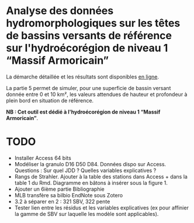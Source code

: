 # Analyse des données hydromorphologiques sur les têtes de bassins versants de référence sur l'hydroécorégion de niveau 1 “Massif Armoricain”

La démarche détaillée et les résultats sont disponibles [en ligne](https://ssm-ecologie.shinyapps.io/TBV_ref_massif_armoricain/).

La partie 5 permet de simuler, pour une superficie de bassin versant donnée entre 0 et 10 km², les valeurs attendues de hauteur et profondeur à plein bord en situation de référence.

**NB : Cet outil est dédié à l'hydroécorégion de niveau 1 “Massif Armoricain”**.

# TODO

- Installer Access 64 bits
- Modéliser la granulo D16 D50 D84. Données dispo sur Access. Questions : Sur quel JDD ? Quelles variables explicatives ?
- Rangs de Strahler. Ajouter à la table des stations dans Access + dans la table 1 du Rmd. Diagramme en bâtons à insérer sous la figure 1.
- Ajouter un 6ième partie Bibliographie
- MLB transfère sa bilbio EndNote sous Zotero
- 3.2 à séparer en 2 : 321 SBV, 322 pente
- Tester lien entre les résidus et les variables explicatives (ex pour affinier la gamme de SBV sur laquelle les modèle sont applicables).





